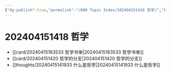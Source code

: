 ```yaml
---
{"dg-publish":true,"permalink":"/000 Topic Index/202404151418 哲学/","tags":["index","哲学"],"noteIcon":"2","created":"2023-08-08T12:54:06+08:00","updated":"2024-07-18T14:41:42+08:00"}
---
```



# 202404151418 哲学

- [[card/20240415183533 哲学书单\|20240415183533 哲学书单]]
- [[card/202404151420 哲学的分支\|202404151420 哲学的分支]]
- [[thoughts/20240415141933 什么是哲学\|20240415141933 什么是哲学]]
